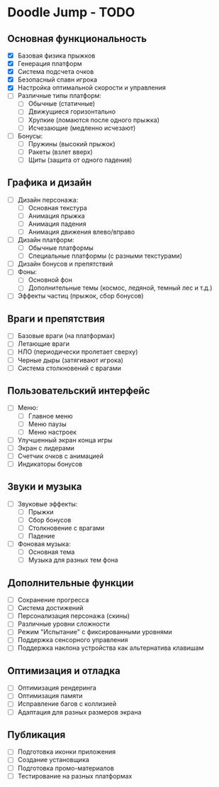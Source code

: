 # Doodle Jump - TODO

## Основная функциональность
- [x] Базовая физика прыжков
- [x] Генерация платформ
- [x] Система подсчета очков
- [x] Безопасный спавн игрока
- [x] Настройка оптимальной скорости и управления
- [ ] Различные типы платформ:
  - [ ] Обычные (статичные)
  - [ ] Движущиеся горизонтально
  - [ ] Хрупкие (ломаются после одного прыжка)
  - [ ] Исчезающие (медленно исчезают)
- [ ] Бонусы:
  - [ ] Пружины (высокий прыжок)
  - [ ] Ракеты (взлет вверх)
  - [ ] Щиты (защита от одного падения)

## Графика и дизайн
- [ ] Дизайн персонажа:
  - [ ] Основная текстура
  - [ ] Анимация прыжка
  - [ ] Анимация падения
  - [ ] Анимация движения влево/вправо
- [ ] Дизайн платформ:
  - [ ] Обычные платформы
  - [ ] Специальные платформы (с разными текстурами)
- [ ] Дизайн бонусов и препятствий
- [ ] Фоны:
  - [ ] Основной фон
  - [ ] Дополнительные темы (космос, ледяной, темный лес и т.д.)
- [ ] Эффекты частиц (прыжок, сбор бонусов)

## Враги и препятствия
- [ ] Базовые враги (на платформах)
- [ ] Летающие враги
- [ ] НЛО (периодически пролетает сверху)
- [ ] Черные дыры (затягивают игрока)
- [ ] Система столкновений с врагами

## Пользовательский интерфейс
- [ ] Меню:
  - [ ] Главное меню
  - [ ] Меню паузы
  - [ ] Меню настроек
- [ ] Улучшенный экран конца игры
- [ ] Экран с лидерами
- [ ] Счетчик очков с анимацией
- [ ] Индикаторы бонусов

## Звуки и музыка
- [ ] Звуковые эффекты:
  - [ ] Прыжки
  - [ ] Сбор бонусов
  - [ ] Столкновение с врагами
  - [ ] Падение
- [ ] Фоновая музыка:
  - [ ] Основная тема
  - [ ] Музыка для разных тем фона

## Дополнительные функции
- [ ] Сохранение прогресса
- [ ] Система достижений
- [ ] Персонализация персонажа (скины)
- [ ] Различные уровни сложности
- [ ] Режим "Испытание" с фиксированными уровнями
- [ ] Поддержка сенсорного управления
- [ ] Поддержка наклона устройства как альтернатива клавишам

## Оптимизация и отладка
- [ ] Оптимизация рендеринга
- [ ] Оптимизация памяти
- [ ] Исправление багов с коллизией
- [ ] Адаптация для разных размеров экрана

## Публикация
- [ ] Подготовка иконки приложения
- [ ] Создание установщика
- [ ] Подготовка промо-материалов
- [ ] Тестирование на разных платформах